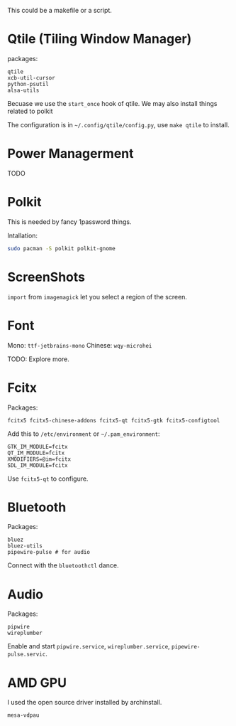 This could be a makefile or a script.

# Qtile (Tiling Window Manager)

packages:
```
qtile
xcb-util-cursor
python-psutil
alsa-utils
```

Becuase we use the `start_once` hook of qtile. We may also install things related to polkit 

The configuration is in `~/.config/qtile/config.py`, use `make qtile` to install.

# Power Managerment

TODO

# Polkit

This is needed by fancy 1password things.

Intallation:
```bash
sudo pacman -S polkit polkit-gnome
```

# ScreenShots

`import` from `imagemagick` let you select a region of the screen.

# Font

Mono: `ttf-jetbrains-mono`
Chinese: `wqy-microhei`

TODO: Explore more.

# Fcitx

Packages:
```
fcitx5 fcitx5-chinese-addons fcitx5-qt fcitx5-gtk fcitx5-configtool
```

Add this to `/etc/environment` or `~/.pam_environment`:
```
GTK_IM_MODULE=fcitx
QT_IM_MODULE=fcitx
XMODIFIERS=@im=fcitx
SDL_IM_MODULE=fcitx
```

Use `fcitx5-qt` to configure.

# Bluetooth

Packages:
```
bluez
bluez-utils
pipewire-pulse # for audio
```

Connect with the `bluetoothctl` dance.

# Audio

Packages:
```
pipwire
wireplumber
```

Enable and start `pipwire.service`, `wireplumber.service`, `pipewire-pulse.servic`.

# AMD GPU

I used the open source driver installed by archinstall.

```
mesa-vdpau
```

